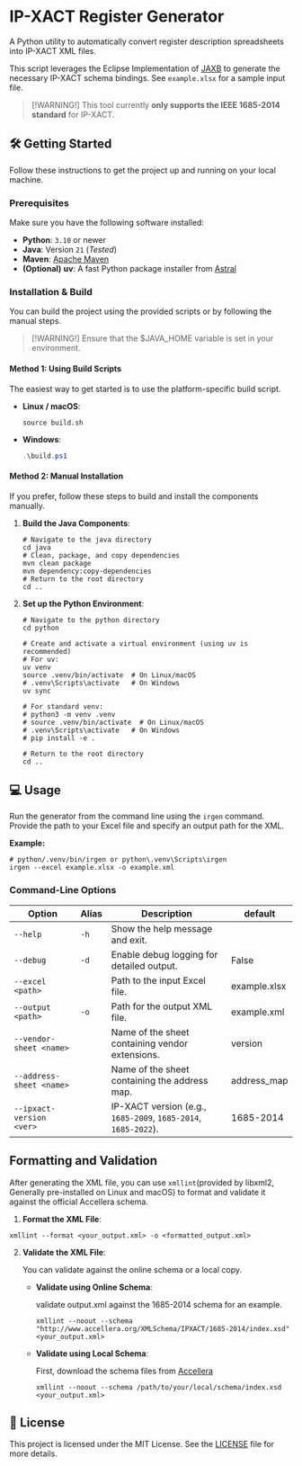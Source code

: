 # IP-XACT Register Generator

A Python utility to automatically convert register description spreadsheets into IP-XACT XML files.

This script leverages the Eclipse Implementation of [JAXB](https://eclipse-ee4j.github.io/jaxb-ri) to generate the necessary IP-XACT schema bindings. See `example.xlsx` for a sample input file.

> [!WARNING!] This tool currently **only supports the IEEE 1685-2014 standard** for IP-XACT.

## 🛠️ Getting Started

Follow these instructions to get the project up and running on your local machine.

### Prerequisites

Make sure you have the following software installed:

- **Python**: `3.10` or newer
- **Java**: Version `21` (*Tested*)
- **Maven**: [Apache Maven](https://maven.apache.org/)
- **(Optional)** **uv**: A fast Python package installer from [Astral](https://docs.astral.sh/uv/)

### Installation & Build

You can build the project using the provided scripts or by following the manual steps.

> [!WARNING!] Ensure that the $JAVA_HOME variable is set in your environment.

#### Method 1: Using Build Scripts

The easiest way to get started is to use the platform-specific build script.

- **Linux / macOS**:

  ```shell
  source build.sh
  ```

- **Windows**:

  ```powerShell
  .\build.ps1

#### Method 2: Manual Installation

If you prefer, follow these steps to build and install the components manually.

1. **Build the Java Components**:

   ```shell
   # Navigate to the java directory
   cd java
   # Clean, package, and copy dependencies
   mvn clean package
   mvn dependency:copy-dependencies
   # Return to the root directory
   cd ..
   ```

3. **Set up the Python Environment**:

   ```shell
   # Navigate to the python directory
   cd python
   
   # Create and activate a virtual environment (using uv is recommended)
   # For uv:
   uv venv
   source .venv/bin/activate  # On Linux/macOS
   # .venv\Scripts\activate   # On Windows
   uv sync
   
   # For standard venv:
   # python3 -m venv .venv
   # source .venv/bin/activate  # On Linux/macOS
   # .venv\Scripts\activate   # On Windows
   # pip install -e .
   
   # Return to the root directory
   cd ..
   ```

## 💻 Usage

Run the generator from the command line using the `irgen` command. Provide the path to your Excel file and specify an output path for the XML.

**Example:**

```shell
# python/.venv/bin/irgen or python\.venv\Scripts\irgen
irgen --excel example.xlsx -o example.xml
```

### Command-Line Options

| Option                   | Alias | Description                                                  | default      |
| ------------------------ | ----- | ------------------------------------------------------------ | ------------ |
| `--help`                 | `-h`  | Show the help message and exit.                              |              |
| `--debug`                | `-d`  | Enable debug logging for detailed output.                    | False        |
| `--excel <path>`         |       | Path to the input Excel file.                                | example.xlsx |
| `--output <path>`        | `-o`  | Path for the output XML file.                                | example.xml  |
| `--vendor-sheet <name>`  |       | Name of the sheet containing vendor extensions.              | version      |
| `--address-sheet <name>` |       | Name of the sheet containing the address map.                | address_map  |
| `--ipxact-version <ver>` |       | IP-XACT version (e.g., `1685-2009`, `1685-2014`, `1685-2022`). | 1685-2014    |

## Formatting and Validation

After generating the XML file, you can use `xmllint`(provided by libxml2, Generally pre-installed on Linux and macOS) to format and validate it against the official Accellera schema.

1. **Format the XML File**:

```shell
xmllint --format <your_output.xml> -o <formatted_output.xml>
```

2. **Validate the XML File**: 

   You can validate against the online schema or a local copy.

    - **Validate using Online Schema**:

      validate output.xml against the 1685-2014 schema for an example.

      ```shell
      xmllint --noout --schema "http://www.accellera.org/XMLSchema/IPXACT/1685-2014/index.xsd" <your_output.xml>
      ```

    - **Validate using Local Schema**: 

      First, download the schema files from [Accellera](http://www.accellera.org/XMLSchema/)

      ```shell
      xmllint --noout --schema /path/to/your/local/schema/index.xsd <your_output.xml>
      ```

## 📜 License

This project is licensed under the MIT License. See the [LICENSE](LICENSE) file for more details.

